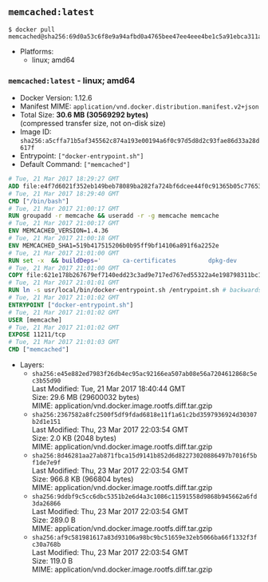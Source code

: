 ## `memcached:latest`

```console
$ docker pull memcached@sha256:69d0a53c6f8e9a94afbd0a4765bee47ee4eee4be1c5a91ebca311a2c3265bd01
```

-	Platforms:
	-	linux; amd64

### `memcached:latest` - linux; amd64

-	Docker Version: 1.12.6
-	Manifest MIME: `application/vnd.docker.distribution.manifest.v2+json`
-	Total Size: **30.6 MB (30569292 bytes)**  
	(compressed transfer size, not on-disk size)
-	Image ID: `sha256:a5cffa71b5af345562c874a193e00194a6f0c97d5d8d2c93fae86d33a28d617f`
-	Entrypoint: `["docker-entrypoint.sh"]`
-	Default Command: `["memcached"]`

```dockerfile
# Tue, 21 Mar 2017 18:29:27 GMT
ADD file:e4f7d6021f352eb149beb78089ba282fa724bf6dcee44f0c91365b05c77653ee in / 
# Tue, 21 Mar 2017 18:29:40 GMT
CMD ["/bin/bash"]
# Tue, 21 Mar 2017 21:00:17 GMT
RUN groupadd -r memcache && useradd -r -g memcache memcache
# Tue, 21 Mar 2017 21:00:17 GMT
ENV MEMCACHED_VERSION=1.4.36
# Tue, 21 Mar 2017 21:00:18 GMT
ENV MEMCACHED_SHA1=519b417515206b0b95ff9bf14106a891f6a2252e
# Tue, 21 Mar 2017 21:01:00 GMT
RUN set -x 	&& buildDeps=' 		ca-certificates 		dpkg-dev 		gcc 		libc6-dev 		libevent-dev 		libsasl2-dev 		make 		perl 		wget 	' 	&& apt-get update && apt-get install -y $buildDeps --no-install-recommends 	&& rm -rf /var/lib/apt/lists/* 	&& wget -O memcached.tar.gz "https://memcached.org/files/memcached-$MEMCACHED_VERSION.tar.gz" 	&& echo "$MEMCACHED_SHA1  memcached.tar.gz" | sha1sum -c - 	&& mkdir -p /usr/src/memcached 	&& tar -xzf memcached.tar.gz -C /usr/src/memcached --strip-components=1 	&& rm memcached.tar.gz 	&& cd /usr/src/memcached 	&& ./configure 		--build="$(dpkg-architecture --query DEB_BUILD_GNU_TYPE)" 		--enable-sasl 	&& make -j "$(nproc)" 	&& make install 	&& cd / && rm -rf /usr/src/memcached 	&& apt-mark manual 		libevent-2.0-5 		libsasl2-2 	&& apt-get purge -y --auto-remove $buildDeps 	&& memcached -V
# Tue, 21 Mar 2017 21:01:00 GMT
COPY file:621e178b267679ef7140edd23c3ad9e717ed767ed55322a4e198798311bc1d36 in /usr/local/bin/ 
# Tue, 21 Mar 2017 21:01:01 GMT
RUN ln -s usr/local/bin/docker-entrypoint.sh /entrypoint.sh # backwards compat
# Tue, 21 Mar 2017 21:01:02 GMT
ENTRYPOINT ["docker-entrypoint.sh"]
# Tue, 21 Mar 2017 21:01:02 GMT
USER [memcache]
# Tue, 21 Mar 2017 21:01:02 GMT
EXPOSE 11211/tcp
# Tue, 21 Mar 2017 21:01:03 GMT
CMD ["memcached"]
```

-	Layers:
	-	`sha256:e45e882ed7983f26db4ec95ac92166ea507ab08e56a7204612868c5ec3b55d90`  
		Last Modified: Tue, 21 Mar 2017 18:40:44 GMT  
		Size: 29.6 MB (29600032 bytes)  
		MIME: application/vnd.docker.image.rootfs.diff.tar.gzip
	-	`sha256:2367582a8fc2500f5df9fdad6818e11f1a61c2bd3597936924d30307b2d1e151`  
		Last Modified: Thu, 23 Mar 2017 22:03:54 GMT  
		Size: 2.0 KB (2048 bytes)  
		MIME: application/vnd.docker.image.rootfs.diff.tar.gzip
	-	`sha256:8d46281aa27ab871fbca15d9141b852d6d82273020886497b7016f5bf1de7e9f`  
		Last Modified: Thu, 23 Mar 2017 22:03:54 GMT  
		Size: 966.8 KB (966804 bytes)  
		MIME: application/vnd.docker.image.rootfs.diff.tar.gzip
	-	`sha256:9ddbf9c5cc6dbc5351b2e6d4a3c1086c11591558d9868b945662a6fd3da26866`  
		Last Modified: Thu, 23 Mar 2017 22:03:54 GMT  
		Size: 289.0 B  
		MIME: application/vnd.docker.image.rootfs.diff.tar.gzip
	-	`sha256:af9c581981617a83d93106a98bc9bc51659e32eb5066ba66f1332f3fc30a768b`  
		Last Modified: Thu, 23 Mar 2017 22:03:54 GMT  
		Size: 119.0 B  
		MIME: application/vnd.docker.image.rootfs.diff.tar.gzip
